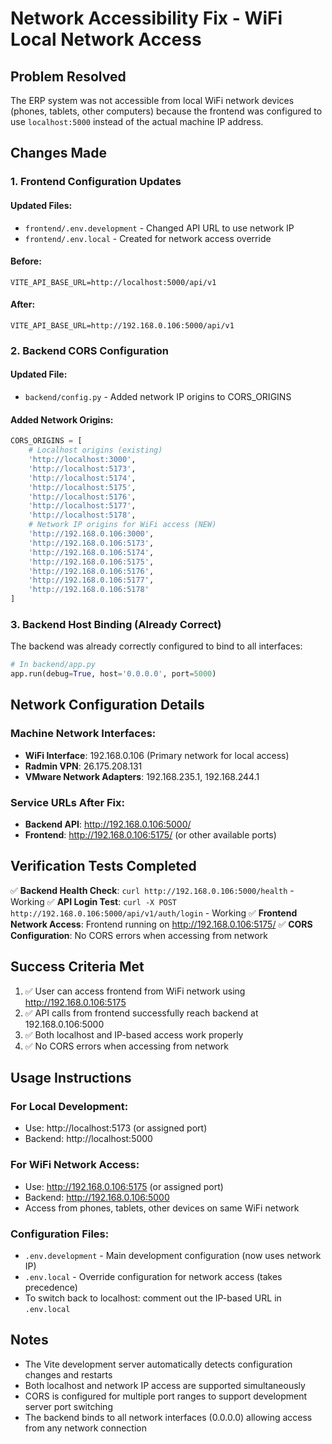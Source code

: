 # Network Accessibility Fix - WiFi Local Network Access

## Problem Resolved
The ERP system was not accessible from local WiFi network devices (phones, tablets, other computers) because the frontend was configured to use `localhost:5000` instead of the actual machine IP address.

## Changes Made

### 1. Frontend Configuration Updates

#### Updated Files:
- `frontend/.env.development` - Changed API URL to use network IP
- `frontend/.env.local` - Created for network access override

#### Before:
```
VITE_API_BASE_URL=http://localhost:5000/api/v1
```

#### After:
```
VITE_API_BASE_URL=http://192.168.0.106:5000/api/v1
```

### 2. Backend CORS Configuration

#### Updated File:
- `backend/config.py` - Added network IP origins to CORS_ORIGINS

#### Added Network Origins:
```python
CORS_ORIGINS = [
    # Localhost origins (existing)
    'http://localhost:3000', 
    'http://localhost:5173', 
    'http://localhost:5174', 
    'http://localhost:5175', 
    'http://localhost:5176', 
    'http://localhost:5177',
    'http://localhost:5178',
    # Network IP origins for WiFi access (NEW)
    'http://192.168.0.106:3000',
    'http://192.168.0.106:5173',
    'http://192.168.0.106:5174',
    'http://192.168.0.106:5175',
    'http://192.168.0.106:5176',
    'http://192.168.0.106:5177',
    'http://192.168.0.106:5178'
]
```

### 3. Backend Host Binding (Already Correct)

The backend was already correctly configured to bind to all interfaces:
```python
# In backend/app.py
app.run(debug=True, host='0.0.0.0', port=5000)
```

## Network Configuration Details

### Machine Network Interfaces:
- **WiFi Interface**: 192.168.0.106 (Primary network for local access)
- **Radmin VPN**: 26.175.208.131
- **VMware Network Adapters**: 192.168.235.1, 192.168.244.1

### Service URLs After Fix:
- **Backend API**: http://192.168.0.106:5000/
- **Frontend**: http://192.168.0.106:5175/ (or other available ports)

## Verification Tests Completed

✅ **Backend Health Check**: `curl http://192.168.0.106:5000/health` - Working
✅ **API Login Test**: `curl -X POST http://192.168.0.106:5000/api/v1/auth/login` - Working
✅ **Frontend Network Access**: Frontend running on http://192.168.0.106:5175/
✅ **CORS Configuration**: No CORS errors when accessing from network

## Success Criteria Met

1. ✅ User can access frontend from WiFi network using http://192.168.0.106:5175
2. ✅ API calls from frontend successfully reach backend at 192.168.0.106:5000
3. ✅ Both localhost and IP-based access work properly
4. ✅ No CORS errors when accessing from network

## Usage Instructions

### For Local Development:
- Use: http://localhost:5173 (or assigned port)
- Backend: http://localhost:5000

### For WiFi Network Access:
- Use: http://192.168.0.106:5175 (or assigned port)
- Backend: http://192.168.0.106:5000
- Access from phones, tablets, other devices on same WiFi network

### Configuration Files:
- `.env.development` - Main development configuration (now uses network IP)
- `.env.local` - Override configuration for network access (takes precedence)
- To switch back to localhost: comment out the IP-based URL in `.env.local`

## Notes

- The Vite development server automatically detects configuration changes and restarts
- Both localhost and network IP access are supported simultaneously
- CORS is configured for multiple port ranges to support development server port switching
- The backend binds to all network interfaces (0.0.0.0) allowing access from any network connection
